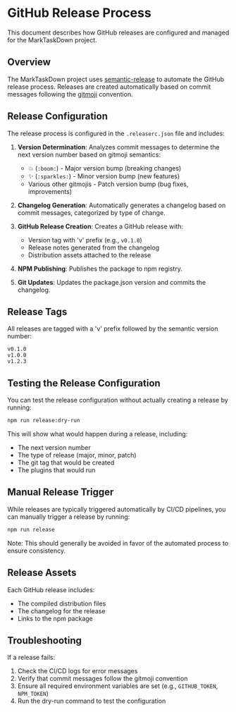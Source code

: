 # GitHub Release Process

This document describes how GitHub releases are configured and managed for the MarkTaskDown project.

## Overview

The MarkTaskDown project uses [semantic-release](https://github.com/semantic-release/semantic-release) to automate the GitHub release process. Releases are created automatically based on commit messages following the [gitmoji](https://gitmoji.dev/) convention.

## Release Configuration

The release process is configured in the `.releaserc.json` file and includes:

1. **Version Determination**: Analyzes commit messages to determine the next version number based on gitmoji semantics:

   - 💥 (`:boom:`) - Major version bump (breaking changes)
   - ✨ (`:sparkles:`) - Minor version bump (new features)
   - Various other gitmojis - Patch version bump (bug fixes, improvements)

2. **Changelog Generation**: Automatically generates a changelog based on commit messages, categorized by type of change.

3. **GitHub Release Creation**: Creates a GitHub release with:

   - Version tag with 'v' prefix (e.g., `v0.1.0`)
   - Release notes generated from the changelog
   - Distribution assets attached to the release

4. **NPM Publishing**: Publishes the package to npm registry.

5. **Git Updates**: Updates the package.json version and commits the changelog.

## Release Tags

All releases are tagged with a 'v' prefix followed by the semantic version number:

```
v0.1.0
v1.0.0
v1.2.3
```

## Testing the Release Configuration

You can test the release configuration without actually creating a release by running:

```bash
npm run release:dry-run
```

This will show what would happen during a release, including:

- The next version number
- The type of release (major, minor, patch)
- The git tag that would be created
- The plugins that would run

## Manual Release Trigger

While releases are typically triggered automatically by CI/CD pipelines, you can manually trigger a release by running:

```bash
npm run release
```

Note: This should generally be avoided in favor of the automated process to ensure consistency.

## Release Assets

Each GitHub release includes:

- The compiled distribution files
- The changelog for the release
- Links to the npm package

## Troubleshooting

If a release fails:

1. Check the CI/CD logs for error messages
2. Verify that commit messages follow the gitmoji convention
3. Ensure all required environment variables are set (e.g., `GITHUB_TOKEN`, `NPM_TOKEN`)
4. Run the dry-run command to test the configuration
